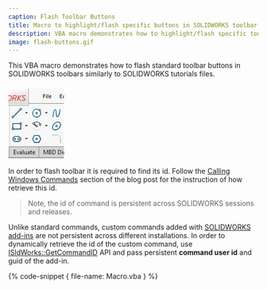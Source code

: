 ```yaml
---
caption: Flash Toolbar Buttons
title: Macro to highlight/flash specific buttons in SOLIDWORKS toolbar
description: VBA macro demonstrates how to highlight/flash specific toolbar button by id in SOLIDWORKS toolbar
image: flash-buttons.gif
---
```

This VBA macro demonstrates how to flash standard toolbar buttons in SOLIDWORKS toolbars similarly to SOLIDWORKS tutorials files.

![Flashing sketch line command](flash-buttons.gif)

In order to flash toolbar it is required to find its id. Follow the [Calling Windows Commands](https://blog.codestack.net/missing-solidworks-api-command#calling-windows-command) section of the blog post for the instruction of how retrieve this id.

> Note, the id of command is persistent across SOLIDWORKS sessions and releases.

Unlike standard commands, custom commands added with [SOLIDWORKS add-ins](/solidworks-api/getting-started/add-ins/) are not persistent across different installations. In order to dynamically retrieve the id of the custom command, use [ISldWorks::GetCommandID](https://help.solidworks.com/2017/english/api/sldworksapi/SolidWorks.Interop.sldworks~SolidWorks.Interop.sldworks.ISldWorks~GetCommandID.html) API and pass persistent **command user id** and guid of the add-in.

{% code-snippet { file-name: Macro.vba } %}